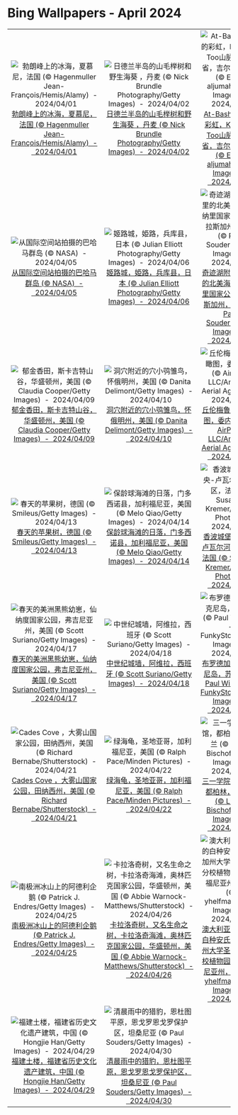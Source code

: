 # Bing Wallpapers - April 2024

| | | | |
|:-------------------------:|:-------------------------:|:-------------------------:|:-------------------------:|
| ![勃朗峰上的冰海，夏慕尼，法国 (© Hagenmuller Jean-François/Hemis/Alamy)  -  2024/04/01](https://cn.bing.com/th?id=OHR.MontBlancGlacier_ZH-CN2918240023_UHD.jpg&w=480)[勃朗峰上的冰海，夏慕尼，法国 (© Hagenmuller Jean-François/Hemis/Alamy)  -  2024/04/01](https://cn.bing.com/th?id=OHR.MontBlancGlacier_ZH-CN2918240023_UHD.jpg) | ![日德兰半岛的山毛榉树和野生海葵 ，丹麦 (© Nick Brundle Photography/Getty Images)  -  2024/04/02](https://cn.bing.com/th?id=OHR.JutlandSpring_ZH-CN7785758539_UHD.jpg&w=480)[日德兰半岛的山毛榉树和野生海葵 ，丹麦 (© Nick Brundle Photography/Getty Images)  -  2024/04/02](https://cn.bing.com/th?id=OHR.JutlandSpring_ZH-CN7785758539_UHD.jpg) | ![At-Bashy地区的彩虹，Kakshaal Too山脉，纳伦省，吉尔吉斯斯坦 (© Emad aljumah/Getty Images)  -  2024/04/03](https://cn.bing.com/th?id=OHR.KyrgyzstanRainbow_ZH-CN8027219590_UHD.jpg&w=480)[At-Bashy地区的彩虹，Kakshaal Too山脉，纳伦省，吉尔吉斯斯坦 (© Emad aljumah/Getty Images)  -  2024/04/03](https://cn.bing.com/th?id=OHR.KyrgyzstanRainbow_ZH-CN8027219590_UHD.jpg) | ![红驴羚群穿越奥卡万戈三角洲的沼泽平原，博茨瓦纳 (© Ibrahim Suha Derbent/Getty Images)  -  2024/04/04](https://cn.bing.com/th?id=OHR.AntelopeBotswana_ZH-CN8253323519_UHD.jpg&w=480)[红驴羚群穿越奥卡万戈三角洲的沼泽平原，博茨瓦纳 (© Ibrahim Suha Derbent/Getty Images)  -  2024/04/04](https://cn.bing.com/th?id=OHR.AntelopeBotswana_ZH-CN8253323519_UHD.jpg) |
| ![从国际空间站拍摄的巴哈马群岛 (© NASA)  -  2024/04/05](https://cn.bing.com/th?id=OHR.BahamasSpace_ZH-CN8053657656_UHD.jpg&w=480)[从国际空间站拍摄的巴哈马群岛 (© NASA)  -  2024/04/05](https://cn.bing.com/th?id=OHR.BahamasSpace_ZH-CN8053657656_UHD.jpg) | ![姬路城，姫路，兵库县，日本 (© Julian Elliott Photography/Getty Images)  -  2024/04/06](https://cn.bing.com/th?id=OHR.JapanHimeji_ZH-CN8344654166_UHD.jpg&w=480)[姬路城，姫路，兵库县，日本 (© Julian Elliott Photography/Getty Images)  -  2024/04/06](https://cn.bing.com/th?id=OHR.JapanHimeji_ZH-CN8344654166_UHD.jpg) | ![奇迹湖附近池塘里的北美海狸，德纳里国家公园，阿拉斯加州，美国 (© Paul Souders/Getty Images)  -  2024/04/07](https://cn.bing.com/th?id=OHR.BeaverDenali_ZH-CN8736013851_UHD.jpg&w=480)[奇迹湖附近池塘里的北美海狸，德纳里国家公园，阿拉斯加州，美国 (© Paul Souders/Getty Images)  -  2024/04/07](https://cn.bing.com/th?id=OHR.BeaverDenali_ZH-CN8736013851_UHD.jpg) | ![欧洲刺猬在长满蒲公英的花园里，巴特德里堡，德国 (© Oksana Schmidt/Getty Images)  -  2024/04/08](https://cn.bing.com/th?id=OHR.HedgehogMeadow_ZH-CN8845586473_UHD.jpg&w=480)[欧洲刺猬在长满蒲公英的花园里，巴特德里堡，德国 (© Oksana Schmidt/Getty Images)  -  2024/04/08](https://cn.bing.com/th?id=OHR.HedgehogMeadow_ZH-CN8845586473_UHD.jpg) |
| ![郁金香田，斯卡吉特山谷，华盛顿州，美国 (© Claudia Cooper/Getty Images)  -  2024/04/09](https://cn.bing.com/th?id=OHR.SkagitValleyTulips_ZH-CN9034120306_UHD.jpg&w=480)[郁金香田，斯卡吉特山谷，华盛顿州，美国 (© Claudia Cooper/Getty Images)  -  2024/04/09](https://cn.bing.com/th?id=OHR.SkagitValleyTulips_ZH-CN9034120306_UHD.jpg) | ![洞穴附近的穴小鸮雏鸟，怀俄明州，美国 (© Danita Delimont/Getty Images)  -  2024/04/10](https://cn.bing.com/th?id=OHR.OwlSiblings_ZH-CN9441687518_UHD.jpg&w=480)[洞穴附近的穴小鸮雏鸟，怀俄明州，美国 (© Danita Delimont/Getty Images)  -  2024/04/10](https://cn.bing.com/th?id=OHR.OwlSiblings_ZH-CN9441687518_UHD.jpg) | ![丘伦梅鲁瀑布鸟瞰图，委内瑞拉 (© AirPano LLC/Amazing Aerial Agency)  -  2024/04/11](https://cn.bing.com/th?id=OHR.DragonWaterfall_ZH-CN9580105565_UHD.jpg&w=480)[丘伦梅鲁瀑布鸟瞰图，委内瑞拉 (© AirPano LLC/Amazing Aerial Agency)  -  2024/04/11](https://cn.bing.com/th?id=OHR.DragonWaterfall_ZH-CN9580105565_UHD.jpg) | ![拱门国家公园，犹他州，美国 (© Anthony Heflin/Shutterstock)  -  2024/04/12](https://cn.bing.com/th?id=OHR.SunsetArchesNP_ZH-CN9875945974_UHD.jpg&w=480)[拱门国家公园，犹他州，美国 (© Anthony Heflin/Shutterstock)  -  2024/04/12](https://cn.bing.com/th?id=OHR.SunsetArchesNP_ZH-CN9875945974_UHD.jpg) |
| ![春天的苹果树，德国 (© Smileus/Getty Images)  -  2024/04/13](https://cn.bing.com/th?id=OHR.SpringApple_ZH-CN0101917345_UHD.jpg&w=480)[春天的苹果树，德国 (© Smileus/Getty Images)  -  2024/04/13](https://cn.bing.com/th?id=OHR.SpringApple_ZH-CN0101917345_UHD.jpg) | ![保龄球海滩的日落，门多西诺县，加利福尼亚，美国 (© Melo Qiao/Getty Images)  -  2024/04/14](https://cn.bing.com/th?id=OHR.BowlingBallCali_ZH-CN0434558966_UHD.jpg&w=480)[保龄球海滩的日落，门多西诺县，加利福尼亚，美国 (© Melo Qiao/Getty Images)  -  2024/04/14](https://cn.bing.com/th?id=OHR.BowlingBallCali_ZH-CN0434558966_UHD.jpg) | ![香波城堡，中央-卢瓦尔河谷大区，法国 (© Susanne Kremer/eStock Photo)  -  2024/04/15](https://cn.bing.com/th?id=OHR.ChambordCastle_ZH-CN0930093515_UHD.jpg&w=480)[香波城堡，中央-卢瓦尔河谷大区，法国 (© Susanne Kremer/eStock Photo)  -  2024/04/15](https://cn.bing.com/th?id=OHR.ChambordCastle_ZH-CN0930093515_UHD.jpg) | ![暮色中的曼哈顿下城联合广场，纽约，美国 (© Sean Pavone/Getty Images)  -  2024/04/16](https://cn.bing.com/th?id=OHR.UnionSquareNYC_ZH-CN1533018653_UHD.jpg&w=480)[暮色中的曼哈顿下城联合广场，纽约，美国 (© Sean Pavone/Getty Images)  -  2024/04/16](https://cn.bing.com/th?id=OHR.UnionSquareNYC_ZH-CN1533018653_UHD.jpg) |
| ![春天的美洲黑熊幼崽，仙纳度国家公园，弗吉尼亚州，美国 (© Scott Suriano/Getty Images)  -  2024/04/17](https://cn.bing.com/th?id=OHR.SpringCub_ZH-CN1643833378_UHD.jpg&w=480)[春天的美洲黑熊幼崽，仙纳度国家公园，弗吉尼亚州，美国 (© Scott Suriano/Getty Images)  -  2024/04/17](https://cn.bing.com/th?id=OHR.SpringCub_ZH-CN1643833378_UHD.jpg) | ![中世纪城墙，阿维拉，西班牙 (© Scott Suriano/Getty Images)  -  2024/04/18](https://cn.bing.com/th?id=OHR.AvilaSpain_ZH-CN1792280503_UHD.jpg&w=480)[中世纪城墙，阿维拉，西班牙 (© Scott Suriano/Getty Images)  -  2024/04/18](https://cn.bing.com/th?id=OHR.AvilaSpain_ZH-CN1792280503_UHD.jpg) | ![布罗德加环，奥克尼岛，苏格兰 (© Paul Williams - FunkyStock/Getty Images)  -  2024/04/19](https://cn.bing.com/th?id=OHR.OrkneyStones_ZH-CN2287350110_UHD.jpg&w=480)[布罗德加环，奥克尼岛，苏格兰 (© Paul Williams - FunkyStock/Getty Images)  -  2024/04/19](https://cn.bing.com/th?id=OHR.OrkneyStones_ZH-CN2287350110_UHD.jpg) | ![日出时分的大棱镜泉，美国怀俄明州黄石国家公园 (© XIN WANG/Getty Images)  -  2024/04/20](https://cn.bing.com/th?id=OHR.YellowstoneGeyser_ZH-CN3441008468_UHD.jpg&w=480)[日出时分的大棱镜泉，美国怀俄明州黄石国家公园 (© XIN WANG/Getty Images)  -  2024/04/20](https://cn.bing.com/th?id=OHR.YellowstoneGeyser_ZH-CN3441008468_UHD.jpg) |
| ![Cades Cove ，大雾山国家公园，田纳西州，美国 (© Richard Bernabe/Shutterstock)  -  2024/04/21](https://cn.bing.com/th?id=OHR.CadesCove_ZH-CN3950297181_UHD.jpg&w=480)[Cades Cove ，大雾山国家公园，田纳西州，美国 (© Richard Bernabe/Shutterstock)  -  2024/04/21](https://cn.bing.com/th?id=OHR.CadesCove_ZH-CN3950297181_UHD.jpg) | ![绿海龟，圣地亚哥，加利福尼亚，美国 (© Ralph Pace/Minden Pictures)  -  2024/04/22](https://cn.bing.com/th?id=OHR.EarthDayTurtle_ZH-CN4642042701_UHD.jpg&w=480)[绿海龟，圣地亚哥，加利福尼亚，美国 (© Ralph Pace/Minden Pictures)  -  2024/04/22](https://cn.bing.com/th?id=OHR.EarthDayTurtle_ZH-CN4642042701_UHD.jpg) | ![三一学院图书馆，都柏林，爱尔兰 (© Lukas Bischoff/Getty Images)  -  2024/04/23](https://cn.bing.com/th?id=OHR.TrinityDublin_ZH-CN7902993255_UHD.jpg&w=480)[三一学院图书馆，都柏林，爱尔兰 (© Lukas Bischoff/Getty Images)  -  2024/04/23](https://cn.bing.com/th?id=OHR.TrinityDublin_ZH-CN7902993255_UHD.jpg) | ![盛开的白延龄草，安大略省，加拿大 (© Jun Zhang/Getty Images)  -  2024/04/24](https://cn.bing.com/th?id=OHR.TrilliumOntario_ZH-CN8327395975_UHD.jpg&w=480)[盛开的白延龄草，安大略省，加拿大 (© Jun Zhang/Getty Images)  -  2024/04/24](https://cn.bing.com/th?id=OHR.TrilliumOntario_ZH-CN8327395975_UHD.jpg) |
| ![南极洲冰山上的阿德利企鹅 (© Patrick J. Endres/Getty Images)  -  2024/04/25](https://cn.bing.com/th?id=OHR.PenguinDirections_ZH-CN8498684753_UHD.jpg&w=480)[南极洲冰山上的阿德利企鹅 (© Patrick J. Endres/Getty Images)  -  2024/04/25](https://cn.bing.com/th?id=OHR.PenguinDirections_ZH-CN8498684753_UHD.jpg) | ![卡拉洛奇树，又名生命之树，卡拉洛奇海滩，奥林匹克国家公园，华盛顿州，美国 (© Abbie Warnock-Matthews/Shutterstock)  -  2024/04/26](https://cn.bing.com/th?id=OHR.KalalochTree_ZH-CN9427839259_UHD.jpg&w=480)[卡拉洛奇树，又名生命之树，卡拉洛奇海滩，奥林匹克国家公园，华盛顿州，美国 (© Abbie Warnock-Matthews/Shutterstock)  -  2024/04/26](https://cn.bing.com/th?id=OHR.KalalochTree_ZH-CN9427839259_UHD.jpg) | ![澳大利亚花园里的白种安氏蜂鸟，加州大学圣克鲁兹分校植物园，加利福尼亚州，美国 (© yhelfman/Getty Images)  -  2024/04/27](https://cn.bing.com/th?id=OHR.LeucisticHummingbird_ZH-CN2921653789_UHD.jpg&w=480)[澳大利亚花园里的白种安氏蜂鸟，加州大学圣克鲁兹分校植物园，加利福尼亚州，美国 (© yhelfman/Getty Images)  -  2024/04/27](https://cn.bing.com/th?id=OHR.LeucisticHummingbird_ZH-CN2921653789_UHD.jpg) | ![瓜达卢佩山脉国家公园日出时的埃尔卡皮坦山，德克萨斯州，美国 (© Adam Mowery/Tandem Stills + Motion)  -  2024/04/28](https://cn.bing.com/th?id=OHR.GuadalupeTexas_ZH-CN3911419948_UHD.jpg&w=480)[瓜达卢佩山脉国家公园日出时的埃尔卡皮坦山，德克萨斯州，美国 (© Adam Mowery/Tandem Stills + Motion)  -  2024/04/28](https://cn.bing.com/th?id=OHR.GuadalupeTexas_ZH-CN3911419948_UHD.jpg) |
| ![福建土楼，福建省历史文化遗产建筑，中国 (© Hongjie Han/Getty Images)  -  2024/04/29](https://cn.bing.com/th?id=OHR.TulouFujian_ZH-CN4287018074_UHD.jpg&w=480)[福建土楼，福建省历史文化遗产建筑，中国 (© Hongjie Han/Getty Images)  -  2024/04/29](https://cn.bing.com/th?id=OHR.TulouFujian_ZH-CN4287018074_UHD.jpg) | ![清晨雨中的猎豹，恩杜图平原，恩戈罗恩戈罗保护区，坦桑尼亚 (© Paul Souders/Getty Images)  -  2024/04/30](https://cn.bing.com/th?id=OHR.CheetahRain_ZH-CN6722375507_UHD.jpg&w=480)[清晨雨中的猎豹，恩杜图平原，恩戈罗恩戈罗保护区，坦桑尼亚 (© Paul Souders/Getty Images)  -  2024/04/30](https://cn.bing.com/th?id=OHR.CheetahRain_ZH-CN6722375507_UHD.jpg) |  |  |
